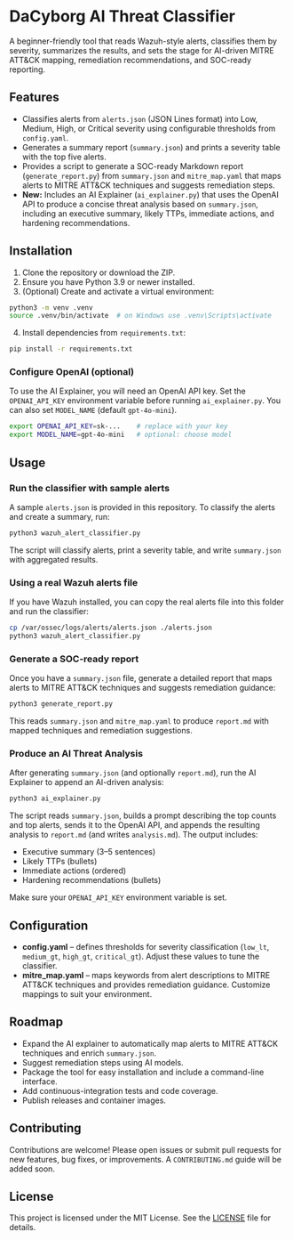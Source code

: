 # DaCyborg AI Threat Classifier  
  
A beginner-friendly tool that reads Wazuh-style alerts, classifies them by severity, summarizes the results, and sets the stage for AI-driven MITRE ATT&CK mapping, remediation recommendations, and SOC-ready reporting.  
  
## Features  
  
- Classifies alerts from `alerts.json` (JSON Lines format) into Low, Medium, High, or Critical severity using configurable thresholds from `config.yaml`.  
- Generates a summary report (`summary.json`) and prints a severity table with the top five alerts.  
- Provides a script to generate a SOC-ready Markdown report (`generate_report.py`) from `summary.json` and `mitre_map.yaml` that maps alerts to MITRE ATT&CK techniques and suggests remediation steps.  
- **New:** Includes an AI Explainer (`ai_explainer.py`) that uses the OpenAI API to produce a concise threat analysis based on `summary.json`, including an executive summary, likely TTPs, immediate actions, and hardening recommendations.  
  
## Installation  
  
1. Clone the repository or download the ZIP.  
2. Ensure you have Python 3.9 or newer installed.  
3. (Optional) Create and activate a virtual environment:  
  
```bash  
python3 -m venv .venv  
source .venv/bin/activate  # on Windows use .venv\Scripts\activate  
```  
  
4. Install dependencies from `requirements.txt`:  
  
```bash  
pip install -r requirements.txt  
```  
  
### Configure OpenAI (optional)  
  
To use the AI Explainer, you will need an OpenAI API key. Set the `OPENAI_API_KEY` environment variable before running `ai_explainer.py`. You can also set `MODEL_NAME` (default `gpt-4o-mini`).  
  
```bash  
export OPENAI_API_KEY=sk-...    # replace with your key  
export MODEL_NAME=gpt-4o-mini   # optional: choose model  
```  
  
## Usage  
  
### Run the classifier with sample alerts  
  
A sample `alerts.json` is provided in this repository. To classify the alerts and create a summary, run:  
  
```bash  
python3 wazuh_alert_classifier.py  
```  
  
The script will classify alerts, print a severity table, and write `summary.json` with aggregated results.  
  
### Using a real Wazuh alerts file  
  
If you have Wazuh installed, you can copy the real alerts file into this folder and run the classifier:  
  
```bash  
cp /var/ossec/logs/alerts/alerts.json ./alerts.json  
python3 wazuh_alert_classifier.py  
```  
  
### Generate a SOC-ready report  
  
Once you have a `summary.json` file, generate a detailed report that maps alerts to MITRE ATT&CK techniques and suggests remediation guidance:  
  
```bash  
python3 generate_report.py  
```  
  
This reads `summary.json` and `mitre_map.yaml` to produce `report.md` with mapped techniques and remediation suggestions.  
  
### Produce an AI Threat Analysis  
  
After generating `summary.json` (and optionally `report.md`), run the AI Explainer to append an AI-driven analysis:  
  
```bash  
python3 ai_explainer.py  
```  
  
The script reads `summary.json`, builds a prompt describing the top counts and top alerts, sends it to the OpenAI API, and appends the resulting analysis to `report.md` (and writes `analysis.md`). The output includes:  
  
- Executive summary (3–5 sentences)  
- Likely TTPs (bullets)  
- Immediate actions (ordered)  
- Hardening recommendations (bullets)  
  
Make sure your `OPENAI_API_KEY` environment variable is set.  
  
## Configuration  
  
- **config.yaml** – defines thresholds for severity classification (`low_lt`, `medium_gt`, `high_gt`, `critical_gt`). Adjust these values to tune the classifier.  
- **mitre_map.yaml** – maps keywords from alert descriptions to MITRE ATT&CK techniques and provides remediation guidance. Customize mappings to suit your environment.  
  
## Roadmap  
  
- Expand the AI explainer to automatically map alerts to MITRE ATT&CK techniques and enrich `summary.json`.  
- Suggest remediation steps using AI models.  
- Package the tool for easy installation and include a command-line interface.  
- Add continuous-integration tests and code coverage.  
- Publish releases and container images.  
  
## Contributing  
  
Contributions are welcome! Please open issues or submit pull requests for new features, bug fixes, or improvements. A `CONTRIBUTING.md` guide will be added soon.  
  
## License  
  
This project is licensed under the MIT License. See the [LICENSE](LICENSE) file for details.
